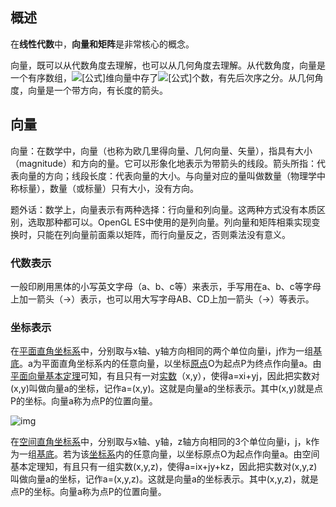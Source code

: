 ## 概述

在**线性代数**中，**向量和矩阵**是非常核心的概念。

向量，既可以从代数角度去理解，也可以从几何角度去理解。从代数角度，向量是一个有序数组，![[公式]](https://www.zhihu.com/equation?tex=n)维向量中存了![[公式]](https://www.zhihu.com/equation?tex=n)个数，有先后次序之分。从几何角度，向量是一个带方向，有长度的箭头。





## 向量

向量：在数学中，向量（也称为欧几里得向量、几何向量、矢量），指具有大小（magnitude）和方向的量。它可以形象化地表示为带箭头的线段。箭头所指：代表向量的方向；线段长度：代表向量的大小。与向量对应的量叫做数量（物理学中称标量），数量（或标量）只有大小，没有方向。

 题外话：数学上，向量表示有两种选择：行向量和列向量。这两种方式没有本质区别，选取那种都可以。OpenGL ES中使用的是列向量。列向量和矩阵相乘实现变换时，只能在列向量前面乘以矩阵，而行向量反之，否则乘法没有意义。



### 代数表示

  一般印刷用黑体的小写英文字母（a、b、c等）来表示，手写用在a、b、c等字母上加一箭头（→）表示，也可以用大写字母AB、CD上加一箭头（→）等表示。



### 坐标表示

在[平面直角坐标系](https://links.jianshu.com/go?to=https%3A%2F%2Fbaike.baidu.com%2Fitem%2F%E5%B9%B3%E9%9D%A2%E7%9B%B4%E8%A7%92%E5%9D%90%E6%A0%87%E7%B3%BB)中，分别取与x轴、y轴方向相同的两个单位向量i，j作为一组[基底](https://links.jianshu.com/go?to=https%3A%2F%2Fbaike.baidu.com%2Fitem%2F%E5%9F%BA%E5%BA%95)。a为平面直角坐标系内的任意向量，以坐标[原点](https://links.jianshu.com/go?to=https%3A%2F%2Fbaike.baidu.com%2Fitem%2F%E5%8E%9F%E7%82%B9)O为起点P为终点作向量a。由[平面向量基本定理](https://links.jianshu.com/go?to=https%3A%2F%2Fbaike.baidu.com%2Fitem%2F%E5%B9%B3%E9%9D%A2%E5%90%91%E9%87%8F%E5%9F%BA%E6%9C%AC%E5%AE%9A%E7%90%86)可知，有且只有一对[实数](https://links.jianshu.com/go?to=https%3A%2F%2Fbaike.baidu.com%2Fitem%2F%E5%AE%9E%E6%95%B0)（x,y），使得a=xi+yj，因此把实数对(x,y)叫做向量a的坐标，记作a=(x,y)。这就是向量a的坐标表示。其中(x,y)就是点P的坐标。向量a称为点P的位置向量。 



![img](https://gitee.com/frewen1225/ImageUploader/raw/master/FreweniMacBook/20210720220358.jpg)





在[空间直角坐标系](https://links.jianshu.com/go?to=https%3A%2F%2Fbaike.baidu.com%2Fitem%2F%E7%A9%BA%E9%97%B4%E7%9B%B4%E8%A7%92%E5%9D%90%E6%A0%87%E7%B3%BB)中，分别取与x轴、y轴，z轴方向相同的3个单位向量i，j，k作为一组[基底](https://links.jianshu.com/go?to=https%3A%2F%2Fbaike.baidu.com%2Fitem%2F%E5%9F%BA%E5%BA%95)。若为该[坐标系](https://links.jianshu.com/go?to=https%3A%2F%2Fbaike.baidu.com%2Fitem%2F%E5%9D%90%E6%A0%87%E7%B3%BB)内的任意向量，以坐标原点O为起点作向量a。由空间基本定理知，有且只有一组实数(x,y,z)，使得a=ix+jy+kz，因此把实数对(x,y,z)叫做向量a的坐标，记作a=(x,y,z)。这就是向量a的坐标表示。其中(x,y,z)，就是点P的坐标。向量a称为点P的位置向量。























